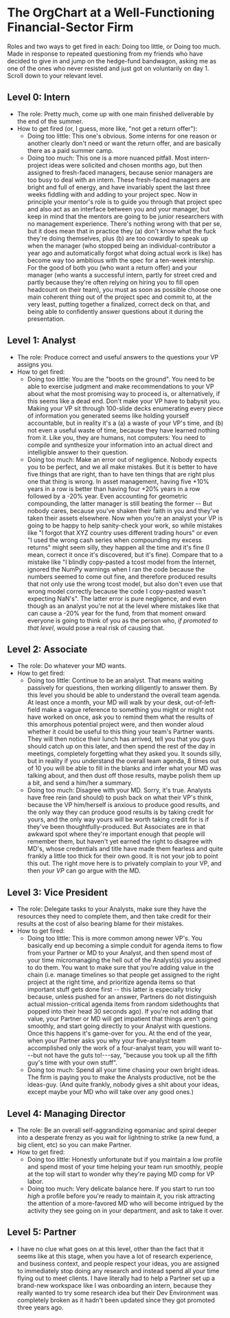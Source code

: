 # The OrgChart at a Well-Functioning Financial-Sector Firm

Roles and two ways to get fired in each: Doing too little, or Doing too much.
Made in response to repeated questioning from my friends who have decided to
give in and jump on the hedge-fund bandwagon,
asking me as one of the ones who never resisted and just got on voluntarily on day 1.
Scroll down to your relevant level.

## Level 0: Intern
* The role: Pretty much, come up with one main finished deliverable by the end of the summer.
* How to get fired (or, I guess, more like, "not get a return offer"):
  * Doing too little: This one's obvious.
    Some interns for one reason or another clearly don't need or want the return offer,
    and are basically there as a paid summer camp.
  * Doing too much: This one is a more nuanced pitfall.
    Most intern-project ideas were solicited and chosen months ago,
    but then assigned to fresh-faced managers,
    because senior managers are too busy to deal with an intern.
    These fresh-faced managers are bright and full of energy,
    and have invariably spent the last three weeks fiddling with and adding to your project spec.
    Now in principle your mentor's role is to guide you through that project spec
    and also act as an interface between you and your manager,
    but keep in mind that the mentors are going to be junior researchers with no management experience.
    There's nothing wrong with that per se, but it does mean that in practice they
    (a) don't know what the fuck they're doing themselves, plus
    (b) are too cowardly to speak up when the manager
    (who stopped being an individual-contributor a year ago and automatically forgot what doing actual work is like)
    has become way too ambitious with the spec for a ten-week intership.
    For the good of both you (who want a return offer) and your manager (who wants a successful intern,
    partly for street cred and partly because they're often relying on hiring you to fill open headcount on their team),
    you must as soon as possible choose one main coherent thing out of the project spec and commit to,
    at the very least, putting together a finalized, correct deck on that,
    and being able to confidently answer questions about it during the presentation.

## Level 1: Analyst
* The role: Produce correct and useful answers to the questions your VP assigns you.
* How to get fired:
  * Doing too little: You are the "boots on the ground".
    You need to be able to exercise judgment and make recommendations to your VP
    about what the most promising way to proceed is, or alternatively, if this seems like a dead end.
    Don't make your VP have to babysit you.
    Making your VP sit through 100-slide decks enumerating every piece of information you generated
    seems like holding yourself accountable, but in reality it's a (a) a waste of your VP's time,
    and (b) not even a useful waste of time, because they have learned nothing from it.
    Like you, they are humans, not computers: You need to compile and synthesize your information
    into an actual direct and intelligible answer to their question.
  * Doing too much: Make an error out of negligence.
    Nobody expects you to be perfect, and we all make mistakes.
    But it is better to have five things that are right,
    than to have ten things that are right plus one that thing is wrong.
    In asset management, having five +10% years in a row is better than
    having four +20% years in a row followed by a -20% year.
    Even accounting for geometric compounding, the latter manager is still beating the former --
    But nobody cares, because you've shaken their faith in you and they've taken their assets elsewhere.
    Now when you're an analyst your VP is going to be happy to help sanity-check your work,
    so while mistakes like "I forgot that XYZ country uses different trading hours"
    or even "I used the wrong cash series when compounding my excess returns"
    might seem silly, they happen all the time and it's fine
    (I mean, correct it once it's discovered, but it's fine).
    Compare that to a mistake like
    "I blindly copy-pasted a tcost model from the Internet,
    ignored the NumPy warnings when I ran the code because the numbers seemed to come out fine,
    and therefore produced results that not only
    use the wrong tcost model, but also don't even use that wrong model
    correctly because the code I copy-pasted wasn't expecting NaN's".
    The latter error is pure negligence, and even though as an analyst you're not at the level
    where mistakes like that can cause a -20% year for the fund,
    from that moment onward everyone is going to think of you as the person who,
    _if promoted to that level_, would pose a real risk of causing that.

## Level 2: Associate
* The role: Do whatever your MD wants.
* How to get fired:
  * Doing too little: Continue to be an analyst.
    That means waiting passively for questions, then working diligently to answer them.
    By this level you should be able to understand the overall team agenda.
    At least once a month, your MD will walk by your desk,
    out-of-left-field make a vague reference to something you might or might not have worked on once,
    ask you to remind them what the results of this amorphous potential project were,
    and then wonder aloud whether it could be useful to this thing your team's Partner wants.
    They will then notice their lunch has arrived, tell you that you guys should catch up on this later,
    and then spend the rest of the day in meetings, completely forgetting what they asked you.
    It sounds silly, but in reality if you understand the overall team agenda, 8 times out of 10
    you will be able to fill in the blanks and infer what your MD was talking about,
    and then dust off those results, maybe polish them up a bit, and send a him/her a summary.
  * Doing too much: Disagree with your MD. Sorry, it's true.
    Analysts have free rein (and should) to push back on what their VP's think,
    because the VP him/herself is anxious to produce good results,
    and the only way they can produce good results is by taking credit for yours,
    and the only way yours will be worth taking credit for is if they've been thoughtfully-produced.
    But Associates are in that awkward spot where they're important enough that people will remember them,
    but haven't yet earned the right to disagree with MD's, whose credentials and title have made them
    fearless and quite frankly a little too thick for their own good.
    It is not your job to point this out.
    The right move here is to privately complain to your VP,
    and then _your VP_ can go argue with the MD.

## Level 3: Vice President
* The role: Delegate tasks to your Analysts, make sure they have the resources they need to complete them,
  and then take credit for their results at the cost of also bearing blame for their mistakes.
* How to get fired:
  * Doing too little: This is more common among newer VP's.
    You basically end up becoming a simple conduit for agenda items to flow from your Partner or MD to your Analyst,
    and then spend most of your time micromanaging the hell out of the Analyst(s) you assigned to do them.
    You want to make sure that you're adding value in the chain (i.e.
    manage timelines so that people get assigned to the right project at the right time, and
    prioritize agenda items so that important stuff gets done first --
    this latter is especially tricky because, unless pushed for an answer, Partners do not distinguish
    actual mission-critical agenda items from random sidethoughts that popped into their head 30 seconds ago).
    If you're not adding that value, your Partner or MD will get impatient that things aren't going smoothly,
    and start going directly to your Analyst with questions. Once this happens it's game-over for you.
    At the end of the year, when your Partner asks you why
    your five-analyst team accomplished only the work of a four-analyst team,
    you will want to---but not have the guts to!---say,
    "because you took up all the fifth guy's time with your own stuff".
  * Doing too much: Spend all your time chasing your own bright ideas.
    The firm is paying you to make the Analysts productive, not be the ideas-guy.
    (And quite frankly, nobody gives a shit about your ideas, except maybe your MD who will take over any good ones.)

## Level 4: Managing Director
* The role: Be an overall self-aggrandizing egomaniac and spiral deeper into a desperate frenzy
  as you wait for lightning to strike (a new fund, a big client, etc) so you can make Partner.
* How to get fired:
  * Doing too little: Honestly unfortunate but if you maintain a low profile
    and spend most of your time helping your team run smoothly,
    people at the top will start to wonder why they're paying MD comp for VP labor.
  * Doing too much: Very delicate balance here.
    If you start to run too _high_ a profile before you're ready to maintain it,
    you risk attracting the attention of a more-favored MD who will
    become intrigued by the activity they see going on in your department,
    and ask to take it over.

## Level 5: Partner
* I have no clue what goes on at this level, other than the fact that
  it seems like at this stage, when you have a lot of research experience,
  and business context, and people respect your ideas,
  you are assigned to immediately stop doing any research
  and instead spend all your time flying out to meet clients.
  I have literally had to help a Partner set up a brand-new workspace like I was onboarding an intern,
  because they really wanted to try some research idea
  but their Dev Environment was completely broken as it hadn't been updated since they got promoted three years ago.
